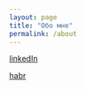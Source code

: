 ```yaml
---
layout: page
title: "Обо мне"
permalink: /about
---
```


[linkedIn](https://www.linkedin.com/in/igorslobodskov/)

[habr](https://habr.com/ru/users/lgorSL/posts/)

